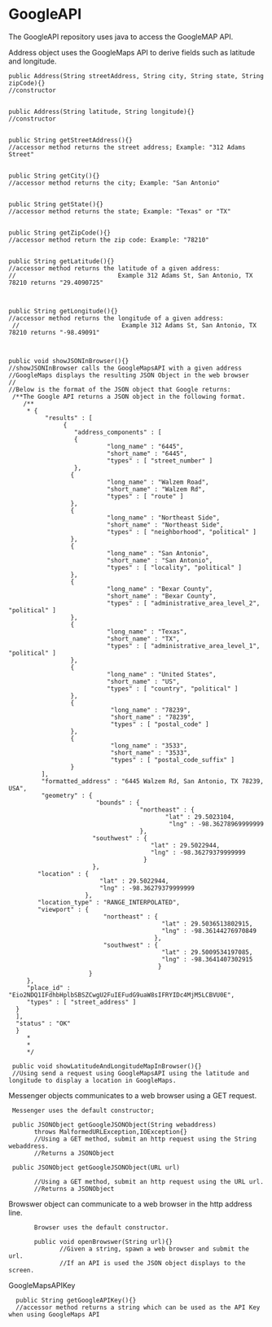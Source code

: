 # GoogleAPI
The GoogleAPI repository uses java to access the GoogleMAP API.

Address object uses the GoogleMaps API to derive fields such as latitude and longitude.

    
    public Address(String streetAddress, String city, String state, String zipCode){}
    //constructor
   
   
    public Address(String latitude, String longitude){}
    //constructor
    
   
    public String getStreetAddress(){}
    //accessor method returns the street address; Example: "312 Adams Street"

    
    public String getCity(){}
    //accessor method returns the city; Example: "San Antonio"
    
    
    public String getState(){}
    //accessor method returns the state; Example: "Texas" or "TX"
    
    
    public String getZipCode(){}
    //accessor method return the zip code: Example: "78210"
    
    
    public String getLatitude(){}
    //accessor method returns the latitude of a given address: 
    //                            Example 312 Adams St, San Antonio, TX 78210 returns "29.4090725"
    
    
    
    public String getLongitude(){}
    //accessor method returns the longitude of a given address:
     //                            Example 312 Adams St, San Antonio, TX 78210 returns "-98.49091"
     
    
   
    public void showJSONInBrowser(){}
    //showJSONInBrowser calls the GoogleMapsAPI with a given address
    //GoogleMaps displays the resulting JSON Object in the web browser
    //
    //Below is the format of the JSON object that Google returns:
     /**The Google API returns a JSON object in the following format.
    	/**
    	 * {   
              "results" : [  
                   {  
                      "address_components" : [
                      {
                               "long_name" : "6445",
                               "short_name" : "6445",
                               "types" : [ "street_number" ]
                      },
                     {
                               "long_name" : "Walzem Road",
                               "short_name" : "Walzem Rd",
                               "types" : [ "route" ]
                     },
                     {
                               "long_name" : "Northeast Side",
                               "short_name" : "Northeast Side",
                               "types" : [ "neighborhood", "political" ]
                     },
                     {
                               "long_name" : "San Antonio",
                               "short_name" : "San Antonio",
                               "types" : [ "locality", "political" ]
                     },
                     {
                               "long_name" : "Bexar County",
                               "short_name" : "Bexar County",
                               "types" : [ "administrative_area_level_2", "political" ]
                     },
                     {
                               "long_name" : "Texas",
                               "short_name" : "TX",
                               "types" : [ "administrative_area_level_1", "political" ]
                     },
                     {
                               "long_name" : "United States",
                               "short_name" : "US",
                               "types" : [ "country", "political" ]
                     },
                     {
                                "long_name" : "78239",
                                "short_name" : "78239",
                                "types" : [ "postal_code" ]
                     },
                     {
                                "long_name" : "3533",
                                "short_name" : "3533",
                                "types" : [ "postal_code_suffix" ]
                     }
             ], 
             "formatted_address" : "6445 Walzem Rd, San Antonio, TX 78239, USA",
             "geometry" : {
                            "bounds" : {
                                        "northeast" : {
                                               "lat" : 29.5023104,
                                                "lng" : -98.36278969999999
                                        },
                           "southwest" : {
                                           "lat" : 29.5022944,
                                           "lng" : -98.36279379999999
                                         }
                           },
            "location" : {
                             "lat" : 29.5022944,
                             "lng" : -98.36279379999999
                         },
            "location_type" : "RANGE_INTERPOLATED",
            "viewport" : {
                              "northeast" : {
                                              "lat" : 29.5036513802915,
                                              "lng" : -98.36144276970849
                                            },
                              "southwest" : {
                                              "lat" : 29.5009534197085,
                                              "lng" : -98.3641407302915
                                             }
                          }
         },  
         "place_id" : "Eio2NDQ1IFdhbHplbSBSZCwgU2FuIEFudG9uaW8sIFRYIDc4MjM5LCBVU0E",
         "types" : [ "street_address" ]
      } 
      ],  
      "status" : "OK"
      }  
    	 * 
    	 * 
    	 */
    
     public void showLatitudeAndLongitudeMapInBrowser(){}
     //Using send a request using GoogleMapsAPI using the latitude and longitude to display a location in GoogleMaps.
    
      
   
    
         
    
    
   


Messenger objects communicates to a web browser using a GET request.
     
     Messenger uses the default constructor;
     
     public JSONObject getGoogleJSONObject(String webaddress) 
           throws MalformedURLException,IOException{}
           //Using a GET method, submit an http request using the String webaddress.
           //Returns a JSONObject
           
     public JSONObject getGoogleJSONObject(URL url)
           
           //Using a GET method, submit an http request using the URL url.
           //Returns a JSONObject
           
           
Browswer object can communicate to a web browser in the http address line.

           Browser uses the default constructor.
           
           public void openBrowswer(String url){}
                  //Given a string, spawn a web browser and submit the url.
                  //If an API is used the JSON object displays to the screen.
                  
                  
GoogleMapsAPIKey

      public String getGoogleAPIKey(){}
      //accessor method returns a string which can be used as the API Key when using GoogleMaps API
      

